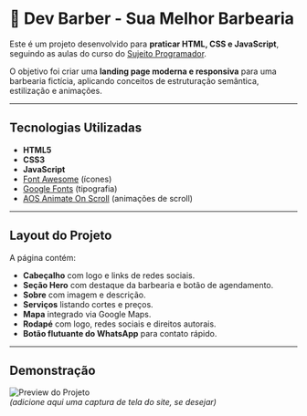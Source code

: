 # 💈 Dev Barber - Sua Melhor Barbearia

Este é um projeto desenvolvido para **praticar HTML, CSS e JavaScript**, seguindo as aulas do curso do [Sujeito Programador](https://sujeitoprogramador.com/).  

O objetivo foi criar uma **landing page moderna e responsiva** para uma barbearia fictícia, aplicando conceitos de estruturação semântica, estilização e animações.

---

## Tecnologias Utilizadas

- **HTML5**  
- **CSS3**  
- **JavaScript**  
- [Font Awesome](https://fontawesome.com/) (ícones)  
- [Google Fonts](https://fonts.google.com/) (tipografia)  
- [AOS Animate On Scroll](https://michalsnik.github.io/aos/) (animações de scroll)  

---

## Layout do Projeto

A página contém:  
- **Cabeçalho** com logo e links de redes sociais.  
- **Seção Hero** com destaque da barbearia e botão de agendamento.  
- **Sobre** com imagem e descrição.  
- **Serviços** listando cortes e preços.  
- **Mapa** integrado via Google Maps.  
- **Rodapé** com logo, redes sociais e direitos autorais.  
- **Botão flutuante do WhatsApp** para contato rápido.  

---

## Demonstração

![Preview do Projeto](assets/preview.png)  
*(adicione aqui uma captura de tela do site, se desejar)*

